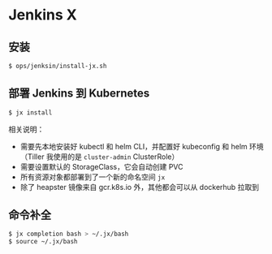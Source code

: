 # Jenkins X


## 安装

```bash
$ ops/jenksin/install-jx.sh
```


## 部署 Jenkins 到 Kubernetes

```bash
$ jx install
```

相关说明：

  * 需要先本地安装好 kubectl 和 helm CLI，并配置好 kubeconfig 和 helm 环境（Tiller 我使用的是 `cluster-admin` ClusterRole）
  * 需要设置默认的 StorageClass，它会自动创建 PVC
  * 所有资源对象都部署到了一个新的命名空间 `jx`
  * 除了 heapster 镜像来自 gcr.k8s.io 外，其他都会可以从 dockerhub 拉取到



## 命令补全

```bash
$ jx completion bash > ~/.jx/bash
$ source ~/.jx/bash 
```